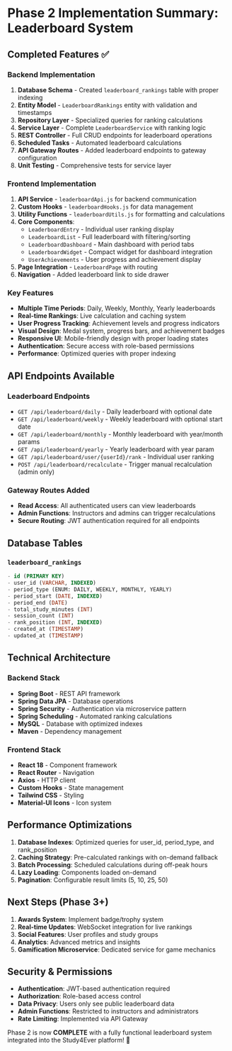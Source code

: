 # Phase 2 Implementation Summary: Leaderboard System

## Completed Features ✅

### Backend Implementation
1. **Database Schema** - Created `leaderboard_rankings` table with proper indexing
2. **Entity Model** - `LeaderboardRankings` entity with validation and timestamps
3. **Repository Layer** - Specialized queries for ranking calculations
4. **Service Layer** - Complete `LeaderboardService` with ranking logic
5. **REST Controller** - Full CRUD endpoints for leaderboard operations
6. **Scheduled Tasks** - Automated leaderboard calculations
7. **API Gateway Routes** - Added leaderboard endpoints to gateway configuration
8. **Unit Testing** - Comprehensive tests for service layer

### Frontend Implementation
1. **API Service** - `leaderboardApi.js` for backend communication
2. **Custom Hooks** - `leaderboardHooks.js` for data management
3. **Utility Functions** - `leaderboardUtils.js` for formatting and calculations
4. **Core Components**:
   - `LeaderboardEntry` - Individual user ranking display
   - `LeaderboardList` - Full leaderboard with filtering/sorting
   - `LeaderboardDashboard` - Main dashboard with period tabs
   - `LeaderboardWidget` - Compact widget for dashboard integration
   - `UserAchievements` - User progress and achievement display
5. **Page Integration** - `LeaderboardPage` with routing
6. **Navigation** - Added leaderboard link to side drawer

### Key Features
- **Multiple Time Periods**: Daily, Weekly, Monthly, Yearly leaderboards
- **Real-time Rankings**: Live calculation and caching system
- **User Progress Tracking**: Achievement levels and progress indicators
- **Visual Design**: Medal system, progress bars, and achievement badges
- **Responsive UI**: Mobile-friendly design with proper loading states
- **Authentication**: Secure access with role-based permissions
- **Performance**: Optimized queries with proper indexing

## API Endpoints Available

### Leaderboard Endpoints
- `GET /api/leaderboard/daily` - Daily leaderboard with optional date
- `GET /api/leaderboard/weekly` - Weekly leaderboard with optional start date
- `GET /api/leaderboard/monthly` - Monthly leaderboard with year/month params
- `GET /api/leaderboard/yearly` - Yearly leaderboard with year param
- `GET /api/leaderboard/user/{userId}/rank` - Individual user ranking
- `POST /api/leaderboard/recalculate` - Trigger manual recalculation (admin only)

### Gateway Routes Added
- **Read Access**: All authenticated users can view leaderboards
- **Admin Functions**: Instructors and admins can trigger recalculations
- **Secure Routing**: JWT authentication required for all endpoints

## Database Tables

### `leaderboard_rankings`
```sql
- id (PRIMARY KEY)
- user_id (VARCHAR, INDEXED)
- period_type (ENUM: DAILY, WEEKLY, MONTHLY, YEARLY)
- period_start (DATE, INDEXED)
- period_end (DATE)
- total_study_minutes (INT)
- session_count (INT)
- rank_position (INT, INDEXED)
- created_at (TIMESTAMP)
- updated_at (TIMESTAMP)
```

## Technical Architecture

### Backend Stack
- **Spring Boot** - REST API framework
- **Spring Data JPA** - Database operations
- **Spring Security** - Authentication via microservice pattern
- **Spring Scheduling** - Automated ranking calculations
- **MySQL** - Database with optimized indexes
- **Maven** - Dependency management

### Frontend Stack
- **React 18** - Component framework
- **React Router** - Navigation
- **Axios** - HTTP client
- **Custom Hooks** - State management
- **Tailwind CSS** - Styling
- **Material-UI Icons** - Icon system

## Performance Optimizations

1. **Database Indexes**: Optimized queries for user_id, period_type, and rank_position
2. **Caching Strategy**: Pre-calculated rankings with on-demand fallback
3. **Batch Processing**: Scheduled calculations during off-peak hours
4. **Lazy Loading**: Components loaded on-demand
5. **Pagination**: Configurable result limits (5, 10, 25, 50)

## Next Steps (Phase 3+)

1. **Awards System**: Implement badge/trophy system
2. **Real-time Updates**: WebSocket integration for live rankings
3. **Social Features**: User profiles and study groups
4. **Analytics**: Advanced metrics and insights
5. **Gamification Microservice**: Dedicated service for game mechanics

## Security & Permissions

- **Authentication**: JWT-based authentication required
- **Authorization**: Role-based access control
- **Data Privacy**: Users only see public leaderboard data
- **Admin Functions**: Restricted to instructors and administrators
- **Rate Limiting**: Implemented via API Gateway

Phase 2 is now **COMPLETE** with a fully functional leaderboard system integrated into the Study4Ever platform! 🎉
